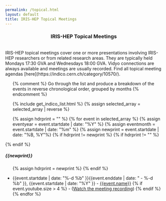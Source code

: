 ```yaml
---
permalink: /topical.html
layout: default
title: IRIS-HEP Topical Meetings
---
```

<center> 
<h3> IRIS-HEP Topical Meetings</h3>
</center>

<br>
IRIS-HEP topical meetings cover one or more presentations involving
IRIS-HEP researchers or from related research areas. They are
typically held Mondays 17:30 GVA and Wednesdays 18:00 GVA. Vidyo
connections are always available and meetings are usually recorded.
Find all topical meeting agendas
[here](https://indico.cern.ch/category/10570/).
<ul>

{% comment %}
Go through the list and produce a breakdown of the events in reverse 
chronological order, grouped by months
{% endcomment %}

{% include get_indico_list.html %}
{% assign selected_array = selected_array | reverse %}

{% assign hdrprint = "" %}
{% for event in selected_array %}
  {% assign eventyear = event.startdate | date: "%Y" %}
  {% assign eventmonth = event.startdate | date: "%m" %}
  {% assign newprint = event.startdate | date: "%B, %Y"%}
  {% if hdrprint != newprint %}
    {% if hdrprint != "" %}
      </ul>
    {% endif %}
    <br><h5>{{newprint}}</h5>
    <ul>
    {% assign hdrprint = newprint %}
  {% endif %}
  <li>{{event.startdate | date: "%-d %b" }}{{event.enddate | date: " - %-d %b" }}, {{event.startdate | date: "%Y" }} - <a href="{{event.meetingurl}}">{{event.name}}</a>
  {% if event.youtube.size > 4 %}
  - (<a href="{{event.youtube}}">Watch the meeting recording</a>)
  {% endif %}
  </li> 
{% endfor %}
</ul>
<br>

